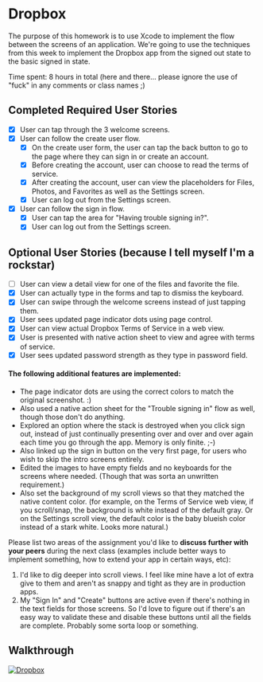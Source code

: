# Dropbox

The purpose of this homework is to use Xcode to implement the flow between the screens of an application. We're going to use the techniques from this week to implement the Dropbox app from the signed out state to the basic signed in state.

Time spent: 8 hours in total (here and there... please ignore the use of "fuck" in any comments or class names ;)

## Completed Required User Stories

- [X] User can tap through the 3 welcome screens.
- [X] User can follow the create user flow.
  - [X] On the create user form, the user can tap the back button to go to the page where they can sign in or create an account.
  - [X] Before creating the account, user can choose to read the terms of service.
  - [X] After creating the account, user can view the placeholders for Files, Photos, and Favorites as well as the Settings screen.
  - [X] User can log out from the Settings screen.
- [X] User can follow the sign in flow.
  - [X] User can tap the area for "Having trouble signing in?".
  - [X] User can log out from the Settings screen.

## Optional User Stories (because I tell myself I'm a rockstar)

- [ ] User can view a detail view for one of the files and favorite the file.
- [X] User can actually type in the forms and tap to dismiss the keyboard.
- [X] User can swipe through the welcome screens instead of just tapping them.
- [X] User sees updated page indicator dots using page control.
- [X] User can view actual Dropbox Terms of Service in a web view.
- [X] User is presented with native action sheet to view and agree with terms of service.
- [X] User sees updated password strength as they type in password field.

#### The following **additional** features are implemented:

* The page indicator dots are using the correct colors to match the original screenshot. :)
* Also used a native action sheet for the "Trouble signing in" flow as well, though those don't do anything.
* Explored an option where the stack is destroyed when you click sign out, instead of just continually presenting over and over and over again each time you go through the app. Memory is only finite. ;-)
* Also linked up the sign in button on the very first page, for users who wish to skip the intro screens entirely.
* Edited the images to have empty fields and no keyboards for the screens where needed. (Though that was sorta an unwritten requirement.)
* Also set the background of my scroll views so that they matched the native content color. (for example, on the Terms of Service web view, if you scroll/snap, the background is white instead of the default gray. Or on the Settings scroll view, the default color is the baby blueish color instead of a stark white. Looks more natural.)

Please list two areas of the assignment you'd like to **discuss further with your peers** during the next class (examples include better ways to implement something, how to extend your app in certain ways, etc):

1. I'd like to dig deeper into scroll views. I feel like mine have a lot of extra give to them and aren't as snappy and tight as they are in production apps.
2. My "Sign In" and "Create" buttons are active even if there's nothing in the text fields for those screens. So I'd love to figure out if there's an easy way to validate these and disable these buttons until all the fields are complete. Probably some sorta loop or something.

## Walkthrough

[![Dropbox](http://i.imgur.com/4b5rEIm.png)](https://youtu.be/Vw479PLcW-I "Dropbox")

